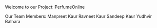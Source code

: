 

Welcome to our Project: PerfumeOnline

Our Team Members:
Manpreet Kaur
Ravneet Kaur
Sandeep Kaur
Yudhvir Balhara
